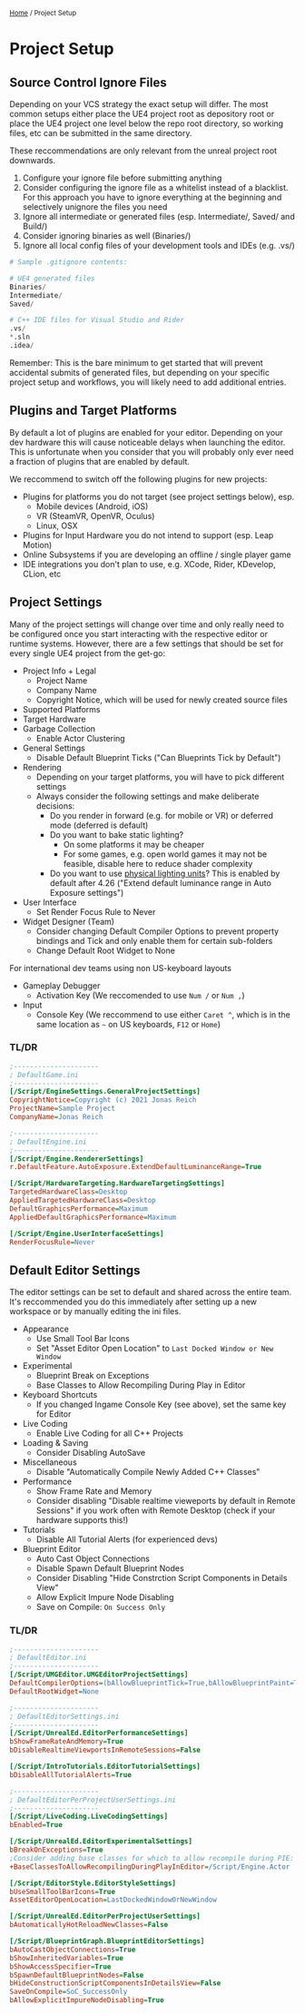 <sub>[Home](../README.md) / Project Setup </sub>

# Project Setup

## Source Control Ignore Files

Depending on your VCS strategy the exact setup will differ.
The most common setups either place the UE4 project root as depository root or place the UE4 project one level below the repo root directory, so working files, etc can be submitted in the same directory.

These reccommendations are only relevant from the unreal project root downwards.

1. Configure your ignore file before submitting anything
1. Consider configuring the ignore file as a whitelist instead of a blacklist. For this approach you have to ignore everything at the beginning and selectively unignore the files you need
1. Ignore all intermediate or generated files (esp. Intermediate/, Saved/ and Build/)
1. Consider ignoring binaries as well (Binaries/)
1. Ignore all local config files of your development tools and IDEs (e.g. .vs/)

```python (not really, but the highlighting matches)
# Sample .gitignore contents:

# UE4 generated files
Binaries/
Intermediate/
Saved/

# C++ IDE files for Visual Studio and Rider
.vs/
*.sln
.idea/
```

Remember: This is the bare minimum to get started that will prevent accidental submits of generated files, but depending on your specific project setup and workflows, you will likely need to add additional entries.

## Plugins and Target Platforms

By default a lot of plugins are enabled for your editor. Depending on your dev hardware this will cause noticeable delays when launching the editor. This is unfortunate when you consider that you will probably only ever need a fraction of plugins that are enabled by default.

We reccommend to switch off the following plugins for new projects:

* Plugins for platforms you do not target (see project settings below), esp.
    * Mobile devices (Android, iOS)
    * VR (SteamVR, OpenVR, Oculus)
    * Linux, OSX
* Plugins for Input Hardware you do not intend to support (esp. Leap Motion)
* Online Subsystems if you are developing an offline / single player game
* IDE integrations you don't plan to use, e.g. XCode, Rider, KDevelop, CLion, etc

## Project Settings

Many of the project settings will change over time and only really need to be configured once you start interacting with the respective editor or runtime systems. However, there are a few settings that should be set for every single UE4 project from the get-go:

* Project Info + Legal
    * Project Name
    * Company Name
    * Copyright Notice, which will be used for newly created source files
* Supported Platforms
* Target Hardware
* Garbage Collection
    * Enable Actor Clustering
* General Settings
    * Disable Default Blueprint Ticks ("Can Blueprints Tick by Default")
* Rendering
    * Depending on your target platforms, you will have to pick different settings
    * Always consider the following settings and make deliberate decisions:
        * Do you render in forward (e.g. for mobile or VR) or deferred mode (deferred is default)
        * Do you want to bake static lighting?
            * On some platforms it may be cheaper
            * For some games, e.g. open world games it may not be feasible, disable here to reduce shader complexity
        * Do you want to use [physical lighting units](https://docs.unrealengine.com/en-US/BuildingWorlds/LightingAndShadows/PhysicalLightUnits/index.html)? This is enabled by default after 4.26 ("Extend default luminance range in Auto Exposure settings")
* User Interface
    * Set Render Focus Rule to Never
* Widget Designer (Team)
    * Consider changing Default Compiler Options to prevent property bindings and Tick and only enable them for certain sub-folders
    * Change Default Root Widget to None

For international dev teams using non US-keyboard layouts
* Gameplay Debugger
    * Activation Key (We reccomended to use ``Num /`` or ``Num ,``)
* Input
    * Console Key (We reccommend to use either ``Caret ^``, which is in the same location as ``~`` on US keyboards, ``F12`` or ``Home``)

### TL/DR

```ini
;---------------------
; DefaultGame.ini
;---------------------
[/Script/EngineSettings.GeneralProjectSettings]
CopyrightNotice=Copyright (c) 2021 Jonas Reich
ProjectName=Sample Project
CompanyName=Jonas Reich

;---------------------
; DefaultEngine.ini
;---------------------
[/Script/Engine.RendererSettings]
r.DefaultFeature.AutoExposure.ExtendDefaultLuminanceRange=True

[/Script/HardwareTargeting.HardwareTargetingSettings]
TargetedHardwareClass=Desktop
AppliedTargetedHardwareClass=Desktop
DefaultGraphicsPerformance=Maximum
AppliedDefaultGraphicsPerformance=Maximum

[/Script/Engine.UserInterfaceSettings]
RenderFocusRule=Never
```

## Default Editor Settings

The editor settings can be set to default and shared across the entire team. It's reccommended you do this immediately after setting up a new workspace or by manually editing the ini files.

* Appearance
    * Use Small Tool Bar Icons
    * Set "Asset Editor Open Location" to ``Last Docked Window or New Window``
* Experimental
    * Blueprint Break on Exceptions
    * Base Classes to Allow Recompiling During Play in Editor
* Keyboard Shortcuts
    * If you changed Ingame Console Key (see above), set the same key for Editor
* Live Coding
    * Enable Live Coding for all C++ Projects
* Loading & Saving
    * Consider Disabling AutoSave
* Miscellaneous
    * Disable "Automatically Compile Newly Added C++ Classes"
* Performance
    * Show Frame Rate and Memory
    * Consider disabling "Disable realtime vieweports by default in Remote Sessions" if you work often with Remote Desktop (check if your hardware supports this!)
* Tutorials
    * Disable All Tutorial Alerts (for experienced devs)
* Blueprint Editor
    * Auto Cast Object Connections
    * Disable Spawn Default Blueprint Nodes
    * Consider Disabling "Hide Constrction Script Components in Details View"
    * Allow Explicit Impure Node Disabling
    * Save on Compile: ``On Success Only``

### TL/DR

```ini
;---------------------
; DefaultEditor.ini
;---------------------
[/Script/UMGEditor.UMGEditorProjectSettings]
DefaultCompilerOptions=(bAllowBlueprintTick=True,bAllowBlueprintPaint=True,PropertyBindingRule=PreventAndWarn,Rules=(None))
DefaultRootWidget=None

;---------------------
; DefaultEditorSettings.ini
;---------------------
[/Script/UnrealEd.EditorPerformanceSettings]
bShowFrameRateAndMemory=True
bDisableRealtimeViewportsInRemoteSessions=False

[/Script/IntroTutorials.EditorTutorialSettings]
bDisableAllTutorialAlerts=True

;---------------------
; DefaultEditorPerProjectUserSettings.ini
;---------------------
[/Script/LiveCoding.LiveCodingSettings]
bEnabled=True

[/Script/UnrealEd.EditorExperimentalSettings]
bBreakOnExceptions=True
;Consider adding base classes for which to allow recompile during PIE:
+BaseClassesToAllowRecompilingDuringPlayInEditor=/Script/Engine.Actor

[/Script/EditorStyle.EditorStyleSettings]
bUseSmallToolBarIcons=True
AssetEditorOpenLocation=LastDockedWindowOrNewWindow

[/Script/UnrealEd.EditorPerProjectUserSettings]
bAutomaticallyHotReloadNewClasses=False

[/Script/BlueprintGraph.BlueprintEditorSettings]
bAutoCastObjectConnections=True
bShowInheritedVariables=True
bShowAccessSpecifier=True
bSpawnDefaultBlueprintNodes=False
bHideConstructionScriptComponentsInDetailsView=False
SaveOnCompile=SoC_SuccessOnly
bAllowExplicitImpureNodeDisabling=True
```

